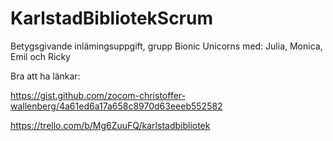 # KarlstadBibliotekScrum

Betygsgivande inlämingsuppgift, grupp Bionic Unicorns med:
Julia, Monica, Emil och Ricky


Bra att ha länkar:

https://gist.github.com/zocom-christoffer-wallenberg/4a61ed6a17a658c8970d63eeeb552582

https://trello.com/b/Mg6ZuuFQ/karlstadbibliotek
